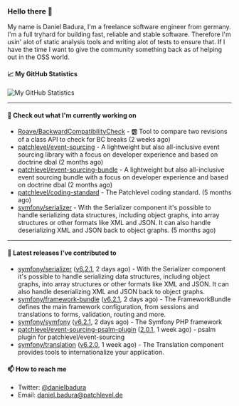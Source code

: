 ### Hello there 👋

My name is Daniel Badura, I'm a freelance software engineer from germany. I'm a full tryhard for building fast, reliable and stable software. 
Therefore I'm usin' alot of static analysis tools and writing alot of tests to ensure that. If I have the time I want to give the community something back as of helping out in the OSS world.

#### 📈 My GitHub Statistics

![My GitHub Statistics](https://github-readme-stats.vercel.app/api?username=DanielBadura&show_icons=true&count_private=true&hide_title=true)

---

#### 👷 Check out what I'm currently working on

- [Roave/BackwardCompatibilityCheck](https://github.com/Roave/BackwardCompatibilityCheck) - :ab: Tool to compare two revisions of a class API to check for BC breaks (2 weeks ago)
- [patchlevel/event-sourcing](https://github.com/patchlevel/event-sourcing) - A lightweight but also all-inclusive event sourcing library with a focus on developer experience and based on doctrine dbal (2 months ago)
- [patchlevel/event-sourcing-bundle](https://github.com/patchlevel/event-sourcing-bundle) - A lightweight but also all-inclusive event sourcing bundle with a focus on developer experience and based on doctrine dbal (2 months ago)
- [patchlevel/coding-standard](https://github.com/patchlevel/coding-standard) - The Patchlevel coding standard. (5 months ago)
- [symfony/serializer](https://github.com/symfony/serializer) - With the Serializer component it&#39;s possible to handle serializing data structures, including object graphs, into array structures or other formats like XML and JSON. It can also handle deserializing XML and JSON back to object graphs. (5 months ago)

---

#### 🔭 Latest releases I've contributed to

- [symfony/serializer](https://github.com/symfony/serializer) ([v6.2.1](https://github.com/symfony/serializer/releases/tag/v6.2.1), 2 days ago) - With the Serializer component it&#39;s possible to handle serializing data structures, including object graphs, into array structures or other formats like XML and JSON. It can also handle deserializing XML and JSON back to object graphs.
- [symfony/framework-bundle](https://github.com/symfony/framework-bundle) ([v6.2.1](https://github.com/symfony/framework-bundle/releases/tag/v6.2.1), 2 days ago) - The FrameworkBundle defines the main framework configuration, from sessions and translations to forms, validation, routing and more.
- [symfony/symfony](https://github.com/symfony/symfony) ([v6.2.1](https://github.com/symfony/symfony/releases/tag/v6.2.1), 2 days ago) - The Symfony PHP framework
- [patchlevel/event-sourcing-psalm-plugin](https://github.com/patchlevel/event-sourcing-psalm-plugin) ([2.0.1](https://github.com/patchlevel/event-sourcing-psalm-plugin/releases/tag/2.0.1), 1 week ago) - psalm plugin for patchlevel/event-sourcing
- [symfony/translation](https://github.com/symfony/translation) ([v6.2.0](https://github.com/symfony/translation/releases/tag/v6.2.0), 1 week ago) - The Translation component provides tools to internationalize your application.

#### 📫 How to reach me

- Twitter: [@danielbadura](https://twitter.com/danielbadura)
- Email: [daniel.badura@patchlevel.de](mailto:daniel.badura@patchlevel.de)
